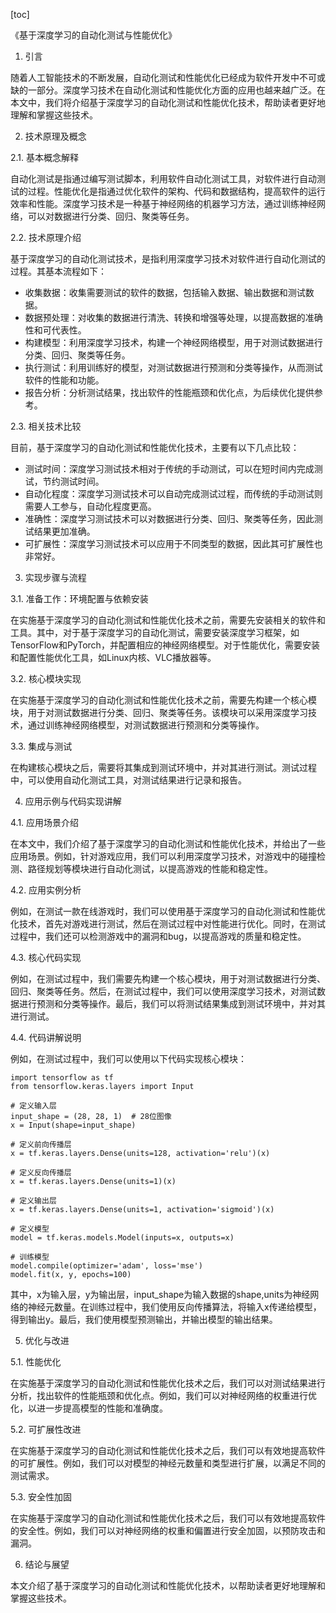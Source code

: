 
[toc]                    
                
                
《基于深度学习的自动化测试与性能优化》

1. 引言

随着人工智能技术的不断发展，自动化测试和性能优化已经成为软件开发中不可或缺的一部分。深度学习技术在自动化测试和性能优化方面的应用也越来越广泛。在本文中，我们将介绍基于深度学习的自动化测试和性能优化技术，帮助读者更好地理解和掌握这些技术。

2. 技术原理及概念

2.1. 基本概念解释

自动化测试是指通过编写测试脚本，利用软件自动化测试工具，对软件进行自动测试的过程。性能优化是指通过优化软件的架构、代码和数据结构，提高软件的运行效率和性能。深度学习技术是一种基于神经网络的机器学习方法，通过训练神经网络，可以对数据进行分类、回归、聚类等任务。

2.2. 技术原理介绍

基于深度学习的自动化测试技术，是指利用深度学习技术对软件进行自动化测试的过程。其基本流程如下：

- 收集数据：收集需要测试的软件的数据，包括输入数据、输出数据和测试数据。
- 数据预处理：对收集的数据进行清洗、转换和增强等处理，以提高数据的准确性和可代表性。
- 构建模型：利用深度学习技术，构建一个神经网络模型，用于对测试数据进行分类、回归、聚类等任务。
- 执行测试：利用训练好的模型，对测试数据进行预测和分类等操作，从而测试软件的性能和功能。
- 报告分析：分析测试结果，找出软件的性能瓶颈和优化点，为后续优化提供参考。

2.3. 相关技术比较

目前，基于深度学习的自动化测试和性能优化技术，主要有以下几点比较：

- 测试时间：深度学习测试技术相对于传统的手动测试，可以在短时间内完成测试，节约测试时间。
- 自动化程度：深度学习测试技术可以自动完成测试过程，而传统的手动测试则需要人工参与，自动化程度更高。
- 准确性：深度学习测试技术可以对数据进行分类、回归、聚类等任务，因此测试结果更加准确。
- 可扩展性：深度学习测试技术可以应用于不同类型的数据，因此其可扩展性也非常好。

3. 实现步骤与流程

3.1. 准备工作：环境配置与依赖安装

在实施基于深度学习的自动化测试和性能优化技术之前，需要先安装相关的软件和工具。其中，对于基于深度学习的自动化测试，需要安装深度学习框架，如TensorFlow和PyTorch，并配置相应的神经网络模型。对于性能优化，需要安装和配置性能优化工具，如Linux内核、VLC播放器等。

3.2. 核心模块实现

在实施基于深度学习的自动化测试和性能优化技术之前，需要先构建一个核心模块，用于对测试数据进行分类、回归、聚类等任务。该模块可以采用深度学习技术，通过训练神经网络模型，对测试数据进行预测和分类等操作。

3.3. 集成与测试

在构建核心模块之后，需要将其集成到测试环境中，并对其进行测试。测试过程中，可以使用自动化测试工具，对测试结果进行记录和报告。

4. 应用示例与代码实现讲解

4.1. 应用场景介绍

在本文中，我们介绍了基于深度学习的自动化测试和性能优化技术，并给出了一些应用场景。例如，针对游戏应用，我们可以利用深度学习技术，对游戏中的碰撞检测、路径规划等模块进行自动化测试，以提高游戏的性能和稳定性。

4.2. 应用实例分析

例如，在测试一款在线游戏时，我们可以使用基于深度学习的自动化测试和性能优化技术，首先对游戏进行测试，然后在测试过程中对性能进行优化。同时，在测试过程中，我们还可以检测游戏中的漏洞和bug，以提高游戏的质量和稳定性。

4.3. 核心代码实现

例如，在测试过程中，我们需要先构建一个核心模块，用于对测试数据进行分类、回归、聚类等任务。然后，在测试过程中，我们可以使用深度学习技术，对测试数据进行预测和分类等操作。最后，我们可以将测试结果集成到测试环境中，并对其进行测试。

4.4. 代码讲解说明

例如，在测试过程中，我们可以使用以下代码实现核心模块：

```
import tensorflow as tf
from tensorflow.keras.layers import Input

# 定义输入层
input_shape = (28, 28, 1)  # 28位图像
x = Input(shape=input_shape)

# 定义前向传播层
x = tf.keras.layers.Dense(units=128, activation='relu')(x)

# 定义反向传播层
x = tf.keras.layers.Dense(units=1)(x)

# 定义输出层
x = tf.keras.layers.Dense(units=1, activation='sigmoid')(x)

# 定义模型
model = tf.keras.models.Model(inputs=x, outputs=x)

# 训练模型
model.compile(optimizer='adam', loss='mse')
model.fit(x, y, epochs=100)
```

其中，x为输入层，y为输出层，input_shape为输入数据的shape,units为神经网络的神经元数量。在训练过程中，我们使用反向传播算法，将输入x传递给模型，得到输出y。最后，我们使用模型预测输出，并输出模型的输出结果。

5. 优化与改进

5.1. 性能优化

在实施基于深度学习的自动化测试和性能优化技术之后，我们可以对测试结果进行分析，找出软件的性能瓶颈和优化点。例如，我们可以对神经网络的权重进行优化，以进一步提高模型的性能和准确度。

5.2. 可扩展性改进

在实施基于深度学习的自动化测试和性能优化技术之后，我们可以有效地提高软件的可扩展性。例如，我们可以对模型的神经元数量和类型进行扩展，以满足不同的测试需求。

5.3. 安全性加固

在实施基于深度学习的自动化测试和性能优化技术之后，我们可以有效地提高软件的安全性。例如，我们可以对神经网络的权重和偏置进行安全加固，以预防攻击和漏洞。

6. 结论与展望

本文介绍了基于深度学习的自动化测试和性能优化技术，以帮助读者更好地理解和掌握这些技术。

